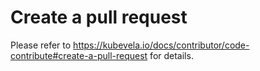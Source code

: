 # Create a pull request

Please refer to https://kubevela.io/docs/contributor/code-contribute#create-a-pull-request for details.